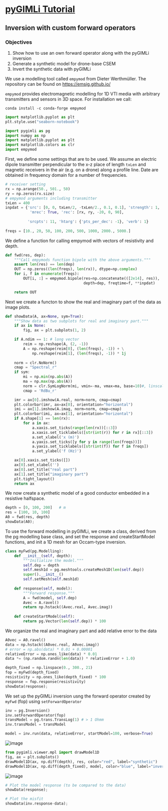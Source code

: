 # [pyGIMLi Tutorial](https://github.com/gimli-org/transform2021)

## Inversion with custom forward operators

### Objectives

1. Show how to use an own forward operator along with the pyGIMLi inversion
2. Generate a synthetic model for drone-base CSEM
3. Invert the synthetic data with pyGIMLi

We use a modelling tool called ```empymod``` from Dieter Werthmüller. The repository can be found on https://emsig.github.io/

```empymod``` provides electromagnetic modelling for 1D VTI media with arbitrary transmitters and sensors in 3D space. For installation we call:

    conda install -c conda-forge empymod

```python
import matplotlib.pyplot as plt
plt.style.use("seaborn-notebook")
```
```python
import pygimli as pg
import numpy as np
import matplotlib.pyplot as plt
import matplotlib.colors as clr
import empymod
```
First, we define some settings that are to be used. We assume an electric dipole transmitter perpendicular to the x-z place of length ```txLen```
and magnetic receivers in the air (e.g. on a drone) along a profile line. Date are obtained in frequency domain for a number of frequencies.

```python
# receiver setting
rx = np.arange(50., 501., 50)
ry = np.zeros(rx.size)
# empymod arguments including transmitter
txLen = 400
inpdat = {'src': [0, 0, txLen/2, -txLen/2., 0.1, 0.1], 'strength': 1,  # ground
           'mrec': True, 'rec': [rx, ry, -20, 0, 90],                  # Hz air
                                                                       # 'mrec': False, 'rec': [rx, ry, 0.1, 90, 0],  # Ey ground
          'srcpts': 11, 'htarg': {'pts_per_dec': -1}, 'verb': 1}
                                                                       # frequencies
freqs = [10., 20, 50, 100, 200, 500, 1000, 2000., 5000.]               # Hz
```

We define a function for calling empymod with vectors of resistivity and depth.

```python
def fwd(res, dep):
    """Call empymods function bipole with the above arguments."""
    assert len(res) == len(dep)
    OUT = np.zeros((len(freqs), len(rx)), dtype=np.complex)
    for i, f in enumerate(freqs):
        OUT[i, :] = empymod.bipole(res=np.concatenate(([2e14], res)),
                                   depth=dep, freqtime=f, **inpdat)

    return OUT
```

Next we create a functon to show the real and imaginary part of the data as image plots.

```python
def showData(A, ax=None, sym=True):
    """Show data as two subplots for real and imaginary part."""
    if ax is None:
        fig, ax = plt.subplots(1, 2)

    if A.ndim == 1: # long vector
        reim = np.reshape(A, (2, -1))
        A = np.reshape(reim[0], (len(freqs), -1)) + \
            np.reshape(reim[1], (len(freqs), -1)) * 1j
 
    norm = clr.NoNorm()
    cmap = "Spectral_r"
    if sym:
        mi = np.min(np.abs(A))
        ma = np.max(np.abs(A))
        norm = clr.SymLogNorm(mi, vmin=-ma, vmax=ma, base=10)#, linscale=mi)
        cmap = 'RdBu_r'

    imr = ax[0].imshow(A.real, norm=norm, cmap=cmap)
    plt.colorbar(imr, ax=ax[0], orientation="horizontal")
    imi = ax[1].imshow(A.imag, norm=norm, cmap=cmap)
    plt.colorbar(imi, ax=ax[1], orientation="horizontal")
    if A.shape[1] == len(rx):
        for a in ax:
            a.xaxis.set_ticks(range(len(rx))[::3])
            a.xaxis.set_ticklabels([str(int(r)) for r in rx][::3])
            a.set_xlabel('x (m)')
            a.yaxis.set_ticks([y for y in range(len(freqs))])
            a.yaxis.set_ticklabels([str(int(f)) for f in freqs])
            a.set_ylabel('f (Hz)')

    ax[0].xaxis.set_ticks([])
    ax[0].set_xlabel('')
    ax[0].set_title("real part")
    ax[1].set_title("imaginary part")
    plt.tight_layout()
    return ax
```
    
We now create a synthetic model of a good conductor embedded in a resistive halfspace.
    
```python
depth = [0, 100, 200]   # m
res = [100, 10, 100]
A0 = fwd(res, depth)
showData(A0);
```

To use the forward modelling in pyGIMLi, we create a class, derived from the pg modelling base class, 
and set the response and createStartModel functions, and init a 1D mesh for an Occam-type inversion.

```python
class myFwd(pg.Modelling):
    def __init__(self, depth):
        """Initialize the model."""
        self.dep = depth
        self.mesh1d = pg.meshtools.createMesh1D(len(self.dep))
        super().__init__()
        self.setMesh(self.mesh1d)
    
    def response(self, model):
        """Forward response."""
        A = fwd(model, self.dep)
        Avec = A.ravel()
        return np.hstack((Avec.real, Avec.imag))
        
    def createStartModel(self):
        return pg.Vector(len(self.dep)) * 100
```


We organize the real and imaginary part and add relative error to the data

```python
A0vec = A0.ravel()
data = np.hstack((A0vec.real, A0vec.imag))
# error = np.abs(data) * 0.01 + 0.00001
relativeError = np.ones_like(data) * 0.01
data *= (np.random.randn(len(data)) * relativeError + 1.0)
```
```python
depth_fixed = np.linspace(0., 300., 21)
fop = myFwd(depth_fixed)
resistivity = np.ones_like(depth_fixed) * 100
response = fop.response(resistivity)
showData(response);
```

We set up the pyGIMLi inversion usng the forward operator created by ```myFwd``` (fop) using ```setForwardOperator```

```python
inv = pg.Inversion()
inv.setForwardOperator(fop)
transModel = pg.trans.TransLog(1) # > 1 Ohmm
inv.transModel = transModel
```

```python
model = inv.run(data, relativeError, startModel=100, verbose=True)
```
![image](https://user-images.githubusercontent.com/101647060/181493514-0765ea62-be8f-4776-acbe-4e55c6f0d8e9.png)

```python
from pygimli.viewer.mpl import drawModel1D
fig, ax = plt.subplots()
drawModel1D(ax, np.diff(depth), res, color="red", label="synthetic")
drawModel1D(ax, np.diff(depth_fixed), model, color="blue", label="inverted")
```

![image](https://user-images.githubusercontent.com/101647060/181495311-fcc49be0-13de-4f56-b821-56e003cde073.png)

```python
# Plot the model response (to be compared to the data)
showData(response);
```

```python
# Plot the misfit
showData(inv.response-data);
```
